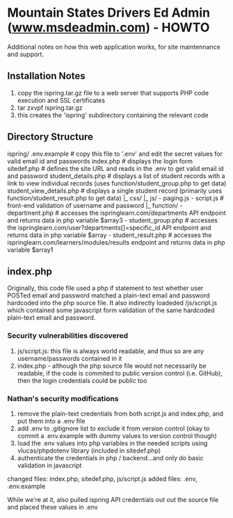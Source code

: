 # Mountain States Drivers Ed Admin (www.msdeadmin.com) - HOWTO

Additional notes on how this web application works, for site maintennance and support.

## Installation Notes
1. copy the ispring.tar.gz file to a web server that supports PHP code execution and SSL certificates
2. tar zxvpf ispring.tar.gz
3. this creates the 'ispring' subdirectory containing the relevant code


## Directory Structure

ispring/
    .env.example                # copy this file to '.env' and edit the secret values for valid email id and passwords
    index.php                   # displays the login form
    sitedef.php                 # defines the site URL and reads in the .env to get valid email id and password
    student_details.php         # displays a list of student records with a link to view individual records (uses function/student_group.php to get data)
    student_view_details.php    # displays a single student record (primarily uses function/student_result.php to get data)
|_ css/
|_ js/
     - paging.js
     - script.js    # front-end validation of username and password
|_ function/
     - department.php           # accesses the ispringlearn.com/departments API endpoint and returns data in php variable $array3
     - student_group.php        # accesses the ispringlearn.com/user?departments[]=specific_id API endpoint and returns data in php variable $array
     - student_result.php       # accesses the ispringlearn.com/learners/modules/results endpoint and returns data in php variable $array1

## index.php

Originally, this code file used a php if statement to test whether user POSTed email and password matched a plain-text email and password hardcoded
into the php source file. It also indirectly loadeded /js/script.js which contained some javascript form validation of the same hardcoded plain-text
email and password.

### Security vulnerabilities discovered
1. js/script.js: this file is always world readable, and thus so are any username/passwords contained in it
2. index.php - although the php source file would not necessarily be readable, if the code is commited to public version control (i.e. GitHub),
    then the login credentials could be public too

### Nathan's security modifications
1. remove the plain-text credentials from both script.js and index.php, and put them into a .env file
2. add .env to .gitignore list to exclude it from version control (okay to commit a .env.example with dummy values to version control though)
3. load the .env values into php variables in the needed scripts using vlucas/phpdotenv library (included in sitedef.php)
4. authenticate the credentials in php / backend...and only do basic validation in javascript

changed files: index.php, sitedef.php, js/script.js
added files: .env, .env.example

While we're at it, also pulled ispring API credentials out out the source file and placed these values in .env





